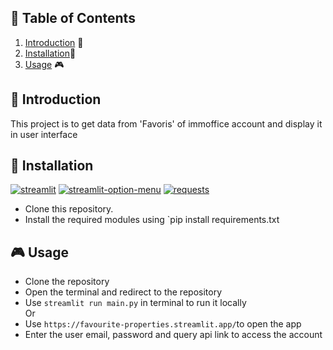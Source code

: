 ## 📖 Table of Contents
1. [Introduction](#introduction) 📌 
2. [Installation](#installation)🔧
3. [Usage](#usage) 🎮 
    
<a name="introduction"></a>
## 📌 Introduction
This project is to get data from 'Favoris' of immoffice account and display it in user interface

<a name="installation"></a>
## 🔧 Installation  
[![streamlit](https://img.shields.io/badge/streamlit-1.28.1-yellowgreen)](https://pypi.org/project/streamlit/)
[![streamlit-option-menu](https://img.shields.io/badge/streamlit_option_menu-0.3.6-yellowgreen)](https://pypi.org/project/streamlit-option-menu/)
[![requests](https://img.shields.io/badge/requests-2.31.0-yellowgreen)](https://pypi.org/project/requests/)

- Clone this repository.
- Install the required modules using `pip install requirements.txt

<a name="usage"></a>
## 🎮 Usage
* Clone the repository
* Open the terminal and redirect to the repository
* Use `streamlit run main.py` in terminal to run it locally  
Or
* Use `https://favourite-properties.streamlit.app/`to open the app
* Enter the user email, password and query api link to access the account
